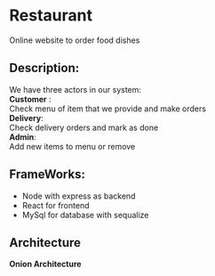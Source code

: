 # Restaurant
Online website to order food dishes
## Description:
We have three actors in our system:<br>
**Customer** :<br>
     Check menu of item that we provide and make orders<br>
**Delivery**: <br>
     Check delivery orders and mark as done<br>
**Admin**: <br>
     Add new items to menu or remove
 ## FrameWorks:
 * Node with express as backend
 * React for frontend
 * MySql for database with sequalize
 ## Architecture
**Onion Architecture**
